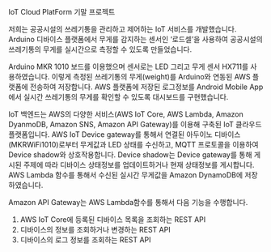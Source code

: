 IoT Cloud PlatForm 기말 프로젝트

저희는 공공시설의 쓰레기통을 관리하고 제어하는 IoT 서비스를 개발했습니다. 
Arduino 디바이스 플랫폼에서 무게를 감지하는 센서인 ‘로드셀’을 사용하여 공공시설의 쓰레기통의 무게를 실시간으로 측정할 수 있도록 만들었습니다.

Arduino MKR 1010 보드를 이용했으며 센서로는 LED 그리고 무게 센서 HX711를 사용하였습니다. 
이렇게 측정된 쓰레기통의 무게(weight)를 Arduino와 연동된 AWS 플랫폼에 전송하여 저장합니다. 
AWS 플랫폼에 저장된 로그정보를 Android Mobile App에서 실시간 쓰레기통의 무게를 확인할 수 있도록 대시보드를 구현했습니다. 

IoT 백엔드는 AWS의 다양한 서비스(AWS IoT Core, AWS Lambda, Amazon DyanmoDB, Amazon SNS, Amazon API Gateway)를 이용해 구축된 IoT 클라우드 플랫폼입니다.
AWS IoT Device gateway를 통해서 연결된 아두이노 디바이스(MKRWiFi1010)로부터 무게값과 LED 상태를 수신하고, MQTT 프로토콜을 이용하여 Device shadow와 상호작용합니다.
Device shadow는 Device gateway를 통해 게시된 주제에 따라 디바이스 상태정보를 업데이트하거나 현재 상태정보를 게시합니다.
AWS Lambda 함수를 통해서 수신된 실시간 무게값을 Amazon DynamoDB에 저장하였습니다.

Amazon API Gateway는 AWS Lambda함수를 통해서 다음 기능을 수행합니다.
1. AWS IoT Core에 등록된 디바이스 목록을 조회하는 REST API
2. 디바이스의 정보를 조회하거나 변경하는 REST API
3. 디바이스의 로그 정보를 조회하는 REST API

